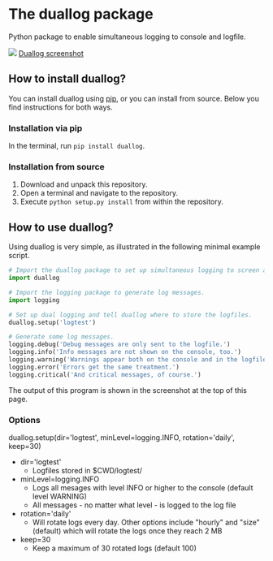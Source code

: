 # The duallog package

Python package to enable simultaneous logging to console and logfile.

![](./duallog_screenshot.png)
[Duallog screenshot](https://github.com/acschaefer/duallog/blob/master/duallog_screenshot.png)

## How to install duallog?

You can install duallog using [pip](https://www.w3schools.com/python/python_pip.asp), or you can install from source.
Below you find instructions for both ways.

### Installation via pip

In the terminal, run `pip install duallog`.

### Installation from source

1. Download and unpack this repository.
2. Open a terminal and navigate to the repository. 
3. Execute `python setup.py install` from within the repository.

## How to use duallog?

Using duallog is very simple, as illustrated in the following minimal example script.

```python
# Import the duallog package to set up simultaneous logging to screen and console.
import duallog

# Import the logging package to generate log messages.
import logging

# Set up dual logging and tell duallog where to store the logfiles.
duallog.setup('logtest')

# Generate some log messages.
logging.debug('Debug messages are only sent to the logfile.')
logging.info('Info messages are not shown on the console, too.')
logging.warning('Warnings appear both on the console and in the logfile.')
logging.error('Errors get the same treatment.')
logging.critical('And critical messages, of course.')
```

The output of this program is shown in the screenshot at the top of this page.

### Options

duallog.setup(dir='logtest', minLevel=logging.INFO, rotation='daily', keep=30)


* dir='logtest'
  - Logfiles stored in $CWD/logtest/
* minLevel=logging.INFO
  - Logs all mesages with level INFO or higher to the console (default level WARNING)
  - All messages - no matter what level - is logged to the log file
* rotation='daily'
  - Will rotate logs every day.  Other options include "hourly" and "size" (default) 
    which will rotate the logs once they reach 2 MB
* keep=30
  - Keep a maximum of 30 rotated logs (default 100)

